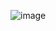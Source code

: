 ![image](https://user-images.githubusercontent.com/101611468/186507445-123e90e1-e002-4d69-94e9-407a92e2558a.png)
